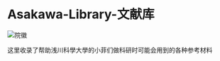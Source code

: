 # Asakawa-Library-文献库
![院徽](https://github.com/user-attachments/assets/cd139e47-feea-445c-b946-21bdf8ed4114)

这里收录了帮助浅川科學大學的小菲们做科研时可能会用到的各种参考材料
